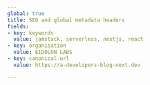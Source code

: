 ```yaml
---
global: true
title: SEO and global metadata headers
fields:
- key: keywords
  value: jamstack, serverless, nextjs, react
- key: organisation
  value: EIDOLON LABS
- key: canonical-url
  value: https://a-developers-blog-next.dev

---
```

